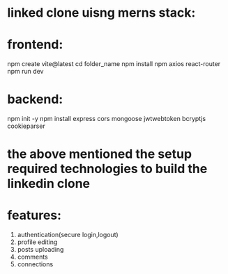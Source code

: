 # linked clone uisng merns stack:

# frontend:
npm create vite@latest
cd folder_name
npm install
npm axios react-router 
npm run dev

# backend:
npm init -y
npm install express cors mongoose jwtwebtoken bcryptjs cookieparser

# the above mentioned the setup required technologies to build the linkedin clone

# features:
1. authentication(secure login,logout)
2. profile editing
3. posts uploading
4. comments 
5. connections

